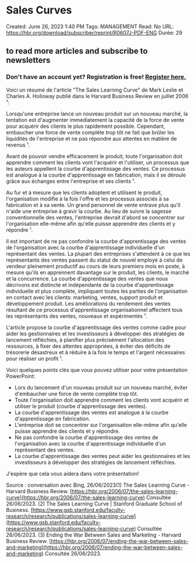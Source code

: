 # Sales Curves

Created: June 26, 2023 1:40 PM
Tags: MANAGEMENT
Read: No
URL: https://hbr.org/download/subscriber/reprint/R0607J-PDF-ENG
Durée: 29

## to read more articles and subscribe to newsletters

### Don't have an account yet? Registration is free! [Register here.](https://hbr.org/register)

Voici un résumé de l'article "The Sales Learning Curve" de Mark Leslie et Charles A. Holloway publié dans le Harvard Business Review en juillet 2006 ¹:

Lorsqu'une entreprise lance un nouveau produit sur un nouveau marché, la tentation est d'augmenter immédiatement la capacité de la force de vente pour acquérir des clients le plus rapidement possible. Cependant, embaucher une force de vente complète trop tôt ne fait que brûler les liquidités de l'entreprise et ne pas répondre aux attentes en matière de revenus ¹.

Avant de pouvoir vendre efficacement le produit, toute l'organisation doit apprendre comment les clients vont l'acquérir et l'utiliser, un processus que les auteurs appellent la courbe d'apprentissage des ventes. Ce processus est analogue à la courbe d'apprentissage en fabrication, mais il se déroule grâce aux échanges entre l'entreprise et ses clients ¹.

Au fur et à mesure que les clients adoptent et utilisent le produit, l'organisation modifie à la fois l'offre et les processus associés à sa fabrication et à sa vente. Un grand personnel de vente entrave plus qu'il n'aide une entreprise à gravir la courbe. Au lieu de suivre la sagesse conventionnelle des ventes, l'entreprise devrait d'abord se concentrer sur l'organisation elle-même afin qu'elle puisse apprendre des clients et y répondre ¹.

Il est important de ne pas confondre la courbe d'apprentissage des ventes de l'organisation avec la courbe d'apprentissage individuelle d'un représentant des ventes. La plupart des entreprises s'attendent à ce que les représentants des ventes passent du statut de nouvel employé à celui de vendeur pleinement productif au cours de leurs premiers mois en poste, à mesure qu'ils en apprennent davantage sur le produit, les clients, le marché et la concurrence. La courbe d'apprentissage des ventes que nous décrivons est distincte et indépendante de la courbe d'apprentissage individuelle et plus complète, impliquant toutes les parties de l'organisation en contact avec les clients: marketing, ventes, support produit et développement produit. Les améliorations du rendement des ventes résultant de ce processus d'apprentissage organisationnel affectent tous les représentants des ventes, nouveaux et expérimentés ¹.

L'article propose la courbe d'apprentissage des ventes comme cadre pour aider les gestionnaires et les investisseurs à développer des stratégies de lancement réfléchies, à planifier plus précisément l'allocation des ressources, à fixer des attentes appropriées, à éviter des déficits de trésorerie désastreux et à réduire à la fois le temps et l'argent nécessaires pour réaliser un profit ¹.

Voici quelques points clés que vous pouvez utiliser pour votre présentation PowerPoint:

- Lors du lancement d'un nouveau produit sur un nouveau marché, éviter d'embaucher une force de vente complète trop tôt.
- Toute l'organisation doit apprendre comment les clients vont acquérir et utiliser le produit (courbe d'apprentissage des ventes).
- La courbe d'apprentissage des ventes est analogue à la courbe d'apprentissage en fabrication.
- L'entreprise doit se concentrer sur l'organisation elle-même afin qu'elle puisse apprendre des clients et y répondre.
- Ne pas confondre la courbe d'apprentissage des ventes de l'organisation avec la courbe d'apprentissage individuelle d'un représentant des ventes.
- La courbe d'apprentissage des ventes peut aider les gestionnaires et les investisseurs à développer des stratégies de lancement réfléchies.

J'espère que cela vous aidera dans votre présentation!

Source : conversation avec Bing, 26/06/2023(1) The Sales Learning Curve - Harvard Business Review. [https://hbr.org/2006/07/the-sales-learning-curve](https://hbr.org/2006/07/the-sales-learning-curve) Consultée 26/06/2023.
(2) The Sales Learning Curve | Stanford Graduate School of Business. [https://www.gsb.stanford.edu/faculty-research/research/publications/sales-learning-curve](https://www.gsb.stanford.edu/faculty-research/research/publications/sales-learning-curve) Consultée 26/06/2023.
(3) Ending the War Between Sales and Marketing - Harvard Business Review. [https://hbr.org/2006/07/ending-the-war-between-sales-and-marketing](https://hbr.org/2006/07/ending-the-war-between-sales-and-marketing) Consultée 26/06/2023.